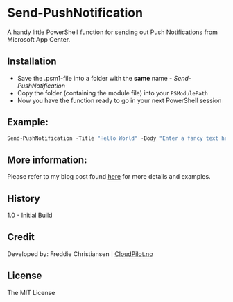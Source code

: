 # Send-PushNotification

A handy little PowerShell function for sending out Push Notifications from Microsoft App Center.

## Installation

* Save the .psm1-file into a folder with the **same** name  - *Send-PushNotification*
* Copy the folder (containing the module file) into your ````PSModulePath````
* Now you have the function ready to go in your next PowerShell session

## Example:
````powershell
Send-PushNotification -Title "Hello World" -Body "Enter a fancy text here"
````

## More information:

Please refer to my blog post found [here](https://www.cloudpilot.no/blog/Sending-Push-Notifications-using-PowerShell/) for more details and examples.


## History

1.0 - Initial Build 



## Credit

Developed by: Freddie Christiansen | [CloudPilot.no](www.cloudpilot.no)


## License

The MIT License
